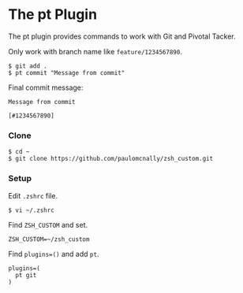 # The pt Plugin

The pt plugin provides commands to work with Git and Pivotal Tacker.

Only work with branch name like `feature/1234567890`.

```
$ git add .
$ pt commit "Message from commit"
```

Final commit message:

```
Message from commit

[#1234567890]
```

### Clone
```
$ cd ~
$ git clone https://github.com/paulomcnally/zsh_custom.git
```

### Setup

Edit `.zshrc` file.

```
$ vi ~/.zshrc
```

Find `ZSH_CUSTOM` and set.

```
ZSH_CUSTOM=~/zsh_custom
```

Find `plugins=()` and add `pt`.

```
plugins=(
  pt git
)
```
